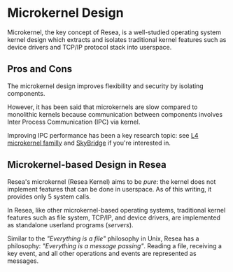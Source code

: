 # Microkernel Design
Microkernel, the key concept of Resea, is a well-studied operating system kernel
design which extracts and isolates traditional kernel features such as device
drivers and TCP/IP protocol stack into userspace.

## Pros and Cons
The microkernel design improves flexibility and security by isolating
components.

However, it has been said that microkernels are slow compared to monolithic
kernels because communication between components involves Inter Process
Communication (IPC) via kernel.

Improving IPC performance has been a key research topic: see
[L4 microkernel familly](https://doi.org/10.1145/2517349.2522720) and
[SkyBridge](https://doi.org/10.1145/3302424.3303946) if you're interested in.

## Microkernel-based Design in Resea
Resea's microkernel (Resea Kernel) aims to be *pure*: the kernel does not
implement features that can be done in userspace. As of this writing, it provides
only 5 system calls.

In Resea, like other microkernel-based operating systems, traditional kernel
features such as file system, TCP/IP, and device drivers, are implemented as
standalone userland programs (*servers*).

Similar to the *"Everything is a file"* philosophy in Unix, Resea has a
philosophy: *"Everything is a message passing"*. Reading a file, receiving a
key event, and all other operations and events are represented as messages.
